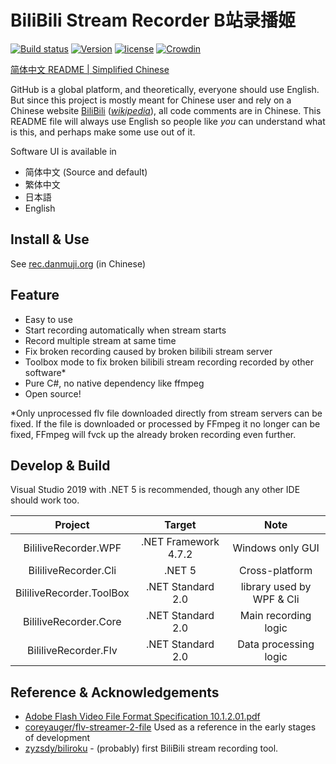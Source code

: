 # BiliBili Stream Recorder B站录播姬

[![Build status](https://ci.appveyor.com/api/projects/status/1n4822yitgtu7ht7?svg=true)](https://ci.appveyor.com/project/Genteure/bililiverecorder)
[![Version](https://img.shields.io/github/tag/Bililive/BililiveRecorder.svg?label=Version)](#)
[![license](https://img.shields.io/github/license/Bililive/BililiveRecorder.svg)](#)
[![Crowdin](https://badges.crowdin.net/bililiverecorder/localized.svg)](https://crowdin.com/project/bililiverecorder)

[简体中文 README | Simplified Chinese](README_CN.md)

GitHub is a global platform, and theoretically, everyone should use English. But since this project is mostly meant for Chinese user and rely on a Chinese website [BiliBili](https://live.bilibili.com) ([_wikipedia_](https://en.wikipedia.org/wiki/Bilibili)), all code comments are in Chinese. This README file will always use English so people like _you_ can understand what is this, and perhaps make some use out of it.

Software UI is available in

- 简体中文 (Source and default)
- 繁体中文
- 日本語
- English

## Install & Use

See [rec.danmuji.org](https://rec.danmuji.org) (in Chinese)

## Feature

- Easy to use
- Start recording automatically when stream starts
- Record multiple stream at same time
- Fix broken recording caused by broken bilibili stream server
- Toolbox mode to fix broken bilibili stream recording recorded by other software*
- Pure C#, no native dependency like ffmpeg
- Open source!

*Only unprocessed flv file downloaded directly from stream servers can be fixed. If the file is downloaded or processed by FFmpeg it no longer can be fixed, FFmpeg will fvck up the already broken recording even further.

## Develop & Build

Visual Studio 2019 with .NET 5 is recommended, though any other IDE should work too.

Project | Target | Note
:---:|:---:|:---:
BililiveRecorder.WPF | .NET Framework 4.7.2 | Windows only GUI
BililiveRecorder.Cli | .NET 5 | Cross-platform
BililiveRecorder.ToolBox | .NET Standard 2.0 | library used by WPF & Cli
BililiveRecorder.Core | .NET Standard 2.0 | Main recording logic
BililiveRecorder.Flv | .NET Standard 2.0 | Data processing logic

## Reference & Acknowledgements

- [Adobe Flash Video File Format Specification 10.1.2.01.pdf](https://www.adobe.com/content/dam/acom/en/devnet/flv/video_file_format_spec_v10_1.pdf)
- [coreyauger/flv-streamer-2-file](https://github.com/coreyauger/flv-streamer-2-file) Used as a reference in the early stages of development
- [zyzsdy/biliroku](https://github.com/zyzsdy/biliroku) - (probably) first BiliBili stream recording tool.
